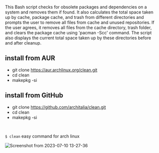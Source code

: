 This Bash script checks for obsolete packages and dependencies on a system and removes them if found. It also calculates the total space taken up by cache, package cache, and trash from different directories and prompts the user to remove all files from cache and unused repositories. If the user agrees, it removes all files from the cache directory, trash folder, and clears the package cache using 'pacman -Scc' command. The script also displays the current total space taken up by these directories before and after cleanup.


## install from AUR
* git clone https://aur.archlinux.org/clean.git
* cd clean
* makepkg -si

## install from GitHub
* git clone https://github.com/architalia/clean.git
* cd clean
* makepkg -si

<br>

`$ clean` easy command for arch linux


![Screenshot from 2023-07-10 13-27-36](https://github.com/ArchItalia/site/assets/117321045/251a5cbe-4ae3-4daa-88ac-f445af312d43)

